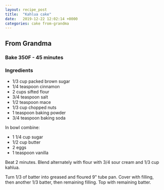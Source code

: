 ```yaml
---
layout: recipe_post
title:  "Kahlua cake"
date:   2019-12-22 12:02:14 +0000
categories: cake from-grandma
---
```


## From Grandma
### Bake 350F - 45 minutes
### Ingredients
* 1/3 cup packed brown sugar
* 1/4 teaspoon cinnamon
* 2 cups sifted flour
* 3/4 teaspoon salt
* 1/2 teaspoon mace
* 1/3 cup chopped nuts
* 1 teaspoon baking powder
* 3/4 teaspoon baking soda


In bowl combine:

* 1 1/4 cup sugar
* 1/2 cup butter
* 2 eggs
* 1 teaspoon vanilla

 Beat 2 minutes. Blend alternately with flour with 3/4 sour cream and 1/3 cup kahlua.


Turn 1/3 of batter into greased and floured 9" tube pan. Cover with filling, then another 1/3 batter, then remaining filling. Top with remaining batter.
